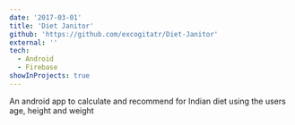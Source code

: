 ```yaml
---
date: '2017-03-01'
title: 'Diet Janitor'
github: 'https://github.com/excogitatr/Diet-Janitor'
external: ''
tech:
  - Android
  - Firebase
showInProjects: true
---
```


An android app to calculate and recommend for Indian diet using the users age, height and weight
